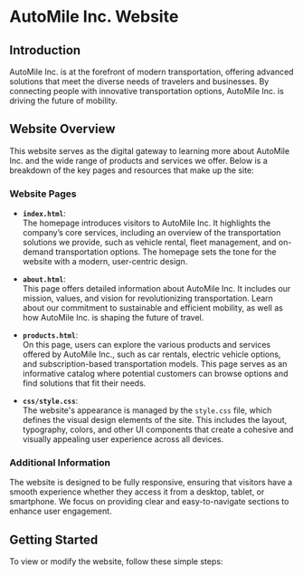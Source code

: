 # AutoMile Inc. Website  

## Introduction  

AutoMile Inc. is at the forefront of modern transportation, offering advanced solutions that meet the diverse needs of travelers and businesses. By connecting people with innovative transportation options, AutoMile Inc. is driving the future of mobility.  

## Website Overview  

This website serves as the digital gateway to learning more about AutoMile Inc. and the wide range of products and services we offer. Below is a breakdown of the key pages and resources that make up the site:

### Website Pages  

- **`index.html`**:  
  The homepage introduces visitors to AutoMile Inc. It highlights the company’s core services, including an overview of the transportation solutions we provide, such as vehicle rental, fleet management, and on-demand transportation options. The homepage sets the tone for the website with a modern, user-centric design.

- **`about.html`**:  
  This page offers detailed information about AutoMile Inc. It includes our mission, values, and vision for revolutionizing transportation. Learn about our commitment to sustainable and efficient mobility, as well as how AutoMile Inc. is shaping the future of travel.

- **`products.html`**:  
  On this page, users can explore the various products and services offered by AutoMile Inc., such as car rentals, electric vehicle options, and subscription-based transportation models. This page serves as an informative catalog where potential customers can browse options and find solutions that fit their needs.

- **`css/style.css`**:  
  The website's appearance is managed by the `style.css` file, which defines the visual design elements of the site. This includes the layout, typography, colors, and other UI components that create a cohesive and visually appealing user experience across all devices.

### Additional Information  

The website is designed to be fully responsive, ensuring that visitors have a smooth experience whether they access it from a desktop, tablet, or smartphone. We focus on providing clear and easy-to-navigate sections to enhance user engagement.

## Getting Started  

To view or modify the website, follow these simple steps:


